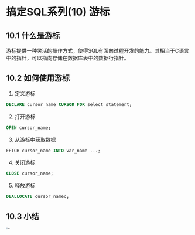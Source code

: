 # 搞定SQL系列(10) 游标

## 10.1 什么是游标

游标提供一种灵活的操作方式，使得SQL有面向过程开发的能力。其相当于C语言中的指针，可以指向存储在数据库表中的数据行指针。

## 10.2 如何使用游标

1. 定义游标

```sql
DECLARE cursor_name CURSOR FOR select_statement;
```

2. 打开游标

```sql
OPEN cursor_name;
```

3. 从游标中获取数据

```sql
FETCH cursor_name INTO var_name ...;
```

4. 关闭游标

```sql
CLOSE cursor_name;
```

5. 释放游标

```sql
DEALLOCATE cursor_namec;
```



## 10.3 小结

<img src="https://static001.geekbang.org/resource/image/dc/11/dca1fadf6625b9699c25104e74fb8d11.jpg" alt="img" style="zoom:24%;" />

